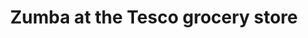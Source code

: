 ---
title: Zumba at the Tesco grocery store
category: blog
lat: 13.70601
lng: 100.59936
image: https://s3-us-west-2.amazonaws.com/travels2013/2014-01-07 03:54:26 PST.jpg
observation: 20140107035426PST
---